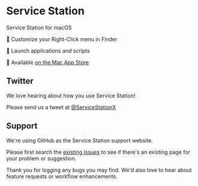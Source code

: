 # Service Station

Service Station for macOS

🔶 Customize your Right-Click menu in Finder

🔶 Launch applications and scripts

🔶 Available [on the Mac App Store](https://apps.apple.com/us/app/service-station/id1503136033?ls=1/)

## Twitter

We love hearing about how you use Service Station!

Please send us a tweet at [@ServiceStationX](https://twitter.com/ServiceStationX)

## Support

We're using GitHub as the Service Station support website.

Please first search the [existing Issues](https://github.com/knurling/ServiceStation/issues) to see if there's an existing page for your problem or suggestion.

Thank you for logging any bugs you may find. We'd also love to hear about feature requests or workflow enhancements.
